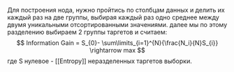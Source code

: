 Для построения нода, нужно пройтись по столбцам данных и делить их каждый раз на две группы, выбирая каждый раз одно среднее между двумя уникальными отсортированными значениями. 
далее мы по этому разделению выбираем 2 группы таргетов и считаем:
$$
Information Gain = S_{0}- \sum\limits_{i=1}^{N}{\frac{N_i}{N}S_{i}} \rightarrow max
$$
где S нулевое - [[Entropy]] неразделенных таргетов выборки.